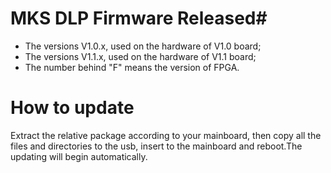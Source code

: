 # MKS DLP Firmware Released#
- The versions V1.0.x, used on the hardware of V1.0 board;
- The versions V1.1.x, used on the hardware of V1.1 board;
- The number behind "F" means the version of FPGA.

# How to update #
Extract the relative package according to your mainboard, then copy all the files and directories to the usb, insert to the mainboard and reboot.The updating will begin automatically.


